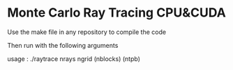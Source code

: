 # Monte Carlo Ray Tracing CPU&CUDA


Use the make file in any repository to compile the code

Then run with the following arguments 

usage : ./raytrace nrays ngrid (nblocks) (ntpb)
